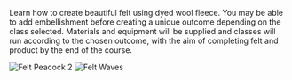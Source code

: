 Learn how to create beautiful felt using dyed wool fleece. You may be able to add embellishment before creating a unique outcome depending on the class selected.
Materials and equipment will be supplied and classes will run according to the chosen outcome, with the aim of completing felt and product by the end of the course.

![Felt Peacock 2](http://textilesatthestablehouse.co.uk/assets/FeltPeacock2.jpg)
![Felt Waves](http://textilesatthestablehouse.co.uk/assets/.jpg)
